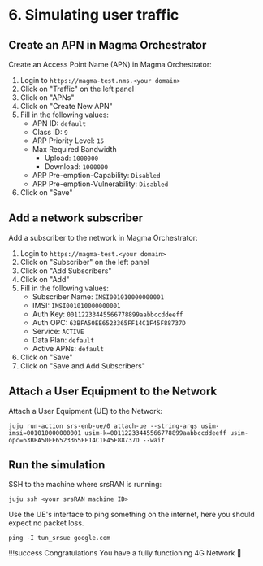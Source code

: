 # 6. Simulating user traffic

## Create an APN in Magma Orchestrator

Create an Access Point Name (APN) in Magma Orchestrator:

1. Login to `https://magma-test.nms.<your domain>`
2. Click on "Traffic" on the left panel
3. Click on "APNs"
4. Click on "Create New APN"
5. Fill in the following values:
   - APN ID: `default`
   - Class ID: `9`
   - ARP Priority Level: `15`
   - Max Required Bandwidth
     - Upload: `1000000`
     - Download: `1000000`
   - ARP Pre-emption-Capability: `Disabled`
   - ARP Pre-emption-Vulnerability: `Disabled`
6. Click on "Save"

## Add a network subscriber

Add a subscriber to the network in Magma Orchestrator:

1. Login to `https://magma-test.<your domain>`
2. Click on "Subscriber" on the left panel
3. Click on "Add Subscribers"
4. Click on "Add"
5. Fill in the following values:
   - Subscriber Name: `IMSI001010000000001`
   - IMSI: `IMSI001010000000001`
   - Auth Key: `00112233445566778899aabbccddeeff`
   - Auth OPC: `63BFA50EE6523365FF14C1F45F88737D`
   - Service: `ACTIVE`
   - Data Plan: `default`
   - Active APNs: `default`
6. Click on "Save"
7. Click on "Save and Add Subscribers"

## Attach a User Equipment to the Network

Attach a User Equipment (UE) to the Network:

```console
juju run-action srs-enb-ue/0 attach-ue --string-args usim-imsi=001010000000001 usim-k=00112233445566778899aabbccddeeff usim-opc=63BFA50EE6523365FF14C1F45F88737D --wait
```

## Run the simulation

SSH to the machine where srsRAN is running:

```console
juju ssh <your srsRAN machine ID>
```

Use the UE's interface to ping something on the internet, here you should expect no packet loss.

```console
ping -I tun_srsue google.com
```

!!!success Congratulations
You have a fully functioning 4G Network :partying_face:
